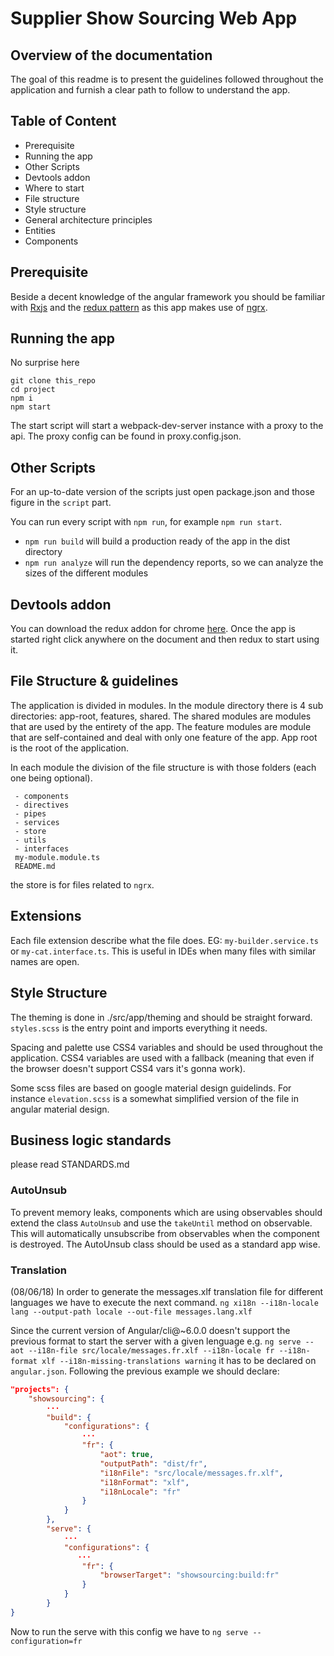 # Supplier Show Sourcing Web App


## Overview of the documentation

The goal of this readme is to present the guidelines followed throughout the application and furnish a clear path to follow to understand the app.

## Table of Content

 - Prerequisite
 - Running the app
 - Other Scripts
 - Devtools addon
 - Where to start
 - File structure
 - Style structure
 - General architecture principles
 - Entities
 - Components



## Prerequisite

Beside a decent knowledge of the angular framework you should be familiar with [Rxjs](https://www.learnrxjs.io/)  and the [redux pattern](http://redux.js.org/)
as this app makes use of [ngrx](https://gist.github.com/btroncone/a6e4347326749f938510).


## Running the app

No surprise here

```
git clone this_repo
cd project
npm i
npm start
```

The start script will start a webpack-dev-server instance with a proxy to the api. The proxy config can be found in proxy.config.json.


## Other Scripts

For an up-to-date version of the scripts just open package.json and those figure in the `script` part.

You can run every script with `npm run`, for example `npm run start`.


 - `npm run build` will build a production ready of the app in the dist directory
 - `npm run analyze` will run the dependency reports, so we can analyze the sizes of the different modules

## Devtools addon

You can download the redux addon for chrome [here](https://chrome.google.com/webstore/detail/redux-devtools/lmhkpmbekcpmknklioeibfkpmmfibljd?hl=en). Once the app is started right click anywhere on the document and then redux to start using it.


## File Structure & guidelines

The application is divided in modules. In the module directory there is 4 sub directories: app-root, features, shared. The shared modules are modules that are used by the entirety of the app. The feature modules are module that are self-contained and deal with only one feature of the app. App root is the root of the application.

In each module the division of the file structure is with those folders (each one being optional).


```
 - components
 - directives
 - pipes
 - services
 - store
 - utils
 - interfaces
 my-module.module.ts
 README.md
```

the store is for files related to `ngrx`.

## Extensions

Each file extension describe what the file does. EG: `my-builder.service.ts` or `my-cat.interface.ts`. This is useful in IDEs when many files with similar names are open.

## Style Structure

The theming is done in ./src/app/theming and should be straight forward. `styles.scss` is the entry point and imports everything it needs.

Spacing and palette use CSS4 variables and should be used throughout the application. CSS4 variables are used with a fallback (meaning that even if the browser doesn't support CSS4 vars it's gonna work).

Some scss files are based on google material design guidelinds. For instance `elevation.scss` is a somewhat simplified version of the file in angular material design.

## Business logic standards

please read STANDARDS.md


### AutoUnsub

To prevent memory leaks, components which are using observables should extend the class `AutoUnsub` and use the `takeUntil` method on observable. This will automatically unsubscribe from observables when the component is destroyed.
The AutoUnsub class should be used as a standard app wise.


### Translation

(08/06/18)
In order to generate the messages.xlf translation file for different languages we have to execute the next command.
`ng xi18n --i18n-locale lang --output-path locale --out-file messages.lang.xlf`

Since the current version of Angular/cli@~6.0.0 doesn't support the previous format to start the server with a given lenguage 
e.g. `ng serve --aot --i18n-file src/locale/messages.fr.xlf --i18n-locale fr --i18n-format xlf --i18n-missing-translations warning` it has to be declared on `angular.json`. Following the previous example we should declare:
```JSON
"projects": {
    "showsourcing": {
        ···
        "build": {
            "configurations": {   
                ···
                "fr": {
                    "aot": true,
                    "outputPath": "dist/fr",
                    "i18nFile": "src/locale/messages.fr.xlf",
                    "i18nFormat": "xlf",
                    "i18nLocale": "fr"
                }
            }
        },
        "serve": {
            ···
            "configurations": {
               ···
                "fr": {
                    "browserTarget": "showsourcing:build:fr"
                }
            }
        }
}
```

Now to run the serve with this config we have to `ng serve --configuration=fr`